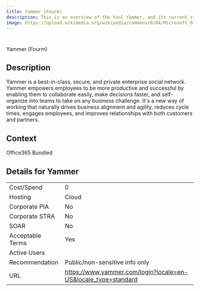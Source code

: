 ```yaml
---
title: Yammer (Fourm)
description: This is an overview of the tool Yammer, and its current status  within BC Gov.
image: https://upload.wikimedia.org/wikipedia/commons/0/04/Microsoft_Office_Yammer_%282018%E2%80%93present%29.svg
---
```


#
Yammer (Fourm)

## Description
Yammer is a best-in-class, secure, and private enterprise social network. Yammer empowers employees to be more productive and successful by enabling them to collaborate easily, make decisions faster, and self-organize into teams to take on any business challenge. It's a new way of working that naturally drives business alignment and agility, reduces cycle times, engages employees, and improves relationships with both customers and partners.

## Context
Office365 Bundled

##  Details for Yammer

|   |   |
|---|---|
|Cost/Spend   | 0  |
|Hosting   | Cloud  |
|Corporate PIA   | No  |
|Corporate STRA   | No   |
|SOAR   | No  |
|Acceptable Terms   | Yes  |
|Active Users   |   |
|Recommendation   |  Public/non-sensitive info only |
|URL   | https://www.yammer.com/login?locale=en-US&locale_type=standard  |
